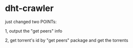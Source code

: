dht-crawler
===========

just changed two POINTs:

1, output the "get peers" info

2, get torrent's id by "get peers" package and get the torrents
